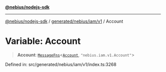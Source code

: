 [**@nebius/nodejs-sdk**](../../../../../README.md)

---

[@nebius/nodejs-sdk](../../../../../README.md) / [generated/nebius/iam/v1](../README.md) / Account

# Variable: Account

> **Account**: [`MessageFns`](../../../../../runtime/protos/core/interfaces/MessageFns.md)\<[`Account`](../interfaces/Account.md), `"nebius.iam.v1.Account"`\>

Defined in: src/generated/nebius/iam/v1/index.ts:3268
